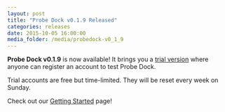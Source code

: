 ```yaml
---
layout: post
title: "Probe Dock v0.1.9 Released"
categories: releases
date: 2015-10-05 16:00:00
media_folder: /media/probedock-v0_1_9
---
```


**Probe Dock v0.1.9** is now available!
It brings you a [trial version](https://trial.probedock.io/register) where anyone can register an account to test Probe Dock.

Trial accounts are free but time-limited.
They will be reset every week on Sunday.

Check out our [Getting Started](http://probedock.io/getting-started/) page!
